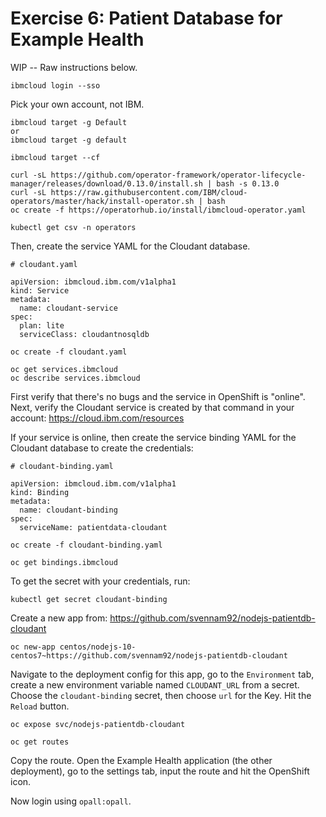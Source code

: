 # Exercise 6: Patient Database for Example Health

WIP -- Raw instructions below.

```
ibmcloud login --sso
```

Pick your own account, not IBM.

```
ibmcloud target -g Default
or
ibmcloud target -g default
```

```
ibmcloud target --cf
```

```
curl -sL https://github.com/operator-framework/operator-lifecycle-manager/releases/download/0.13.0/install.sh | bash -s 0.13.0
curl -sL https://raw.githubusercontent.com/IBM/cloud-operators/master/hack/install-operator.sh | bash
oc create -f https://operatorhub.io/install/ibmcloud-operator.yaml
```

```
kubectl get csv -n operators
```

Then, create the service YAML for the Cloudant database.

```
# cloudant.yaml

apiVersion: ibmcloud.ibm.com/v1alpha1
kind: Service
metadata:
  name: cloudant-service
spec:
  plan: lite
  serviceClass: cloudantnosqldb
```

```
oc create -f cloudant.yaml
```

```
oc get services.ibmcloud
oc describe services.ibmcloud
```

First verify that there's no bugs and the service in OpenShift is "online". Next, verify the Cloudant service is created by that command in your account: https://cloud.ibm.com/resources

If your service is online, then create the service binding YAML for the Cloudant database to create the credentials:

```
# cloudant-binding.yaml

apiVersion: ibmcloud.ibm.com/v1alpha1
kind: Binding
metadata:
  name: cloudant-binding
spec:
  serviceName: patientdata-cloudant
```

```
oc create -f cloudant-binding.yaml
```

```
oc get bindings.ibmcloud 
```

To get the secret with your credentials, run:
```
kubectl get secret cloudant-binding
```

Create a new app from: https://github.com/svennam92/nodejs-patientdb-cloudant

```
oc new-app centos/nodejs-10-centos7~https://github.com/svennam92/nodejs-patientdb-cloudant
```

Navigate to the deployment config for this app, go to the `Environment` tab, create a new environment variable named `CLOUDANT_URL` from a secret. Choose the `cloudant-binding` secret, then choose `url` for the Key. Hit the `Reload` button.

```
oc expose svc/nodejs-patientdb-cloudant
```

```
oc get routes
```

Copy the route. Open the Example Health application (the other deployment), go to the settings tab, input the route and hit the OpenShift icon.

Now login using `opall:opall`.